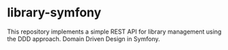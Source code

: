 # library-symfony
This repository implements a simple REST API for library management using the DDD approach. Domain Driven Design in Symfony.
